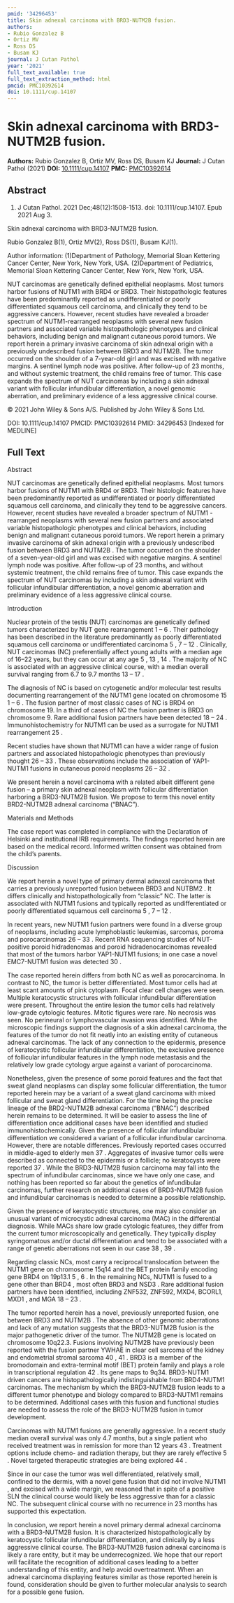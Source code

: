 ```yaml
---
pmid: '34296453'
title: Skin adnexal carcinoma with BRD3-NUTM2B fusion.
authors:
- Rubio Gonzalez B
- Ortiz MV
- Ross DS
- Busam KJ
journal: J Cutan Pathol
year: '2021'
full_text_available: true
full_text_extraction_method: html
pmcid: PMC10392614
doi: 10.1111/cup.14107
---
```


# Skin adnexal carcinoma with BRD3-NUTM2B fusion.
**Authors:** Rubio Gonzalez B, Ortiz MV, Ross DS, Busam KJ
**Journal:** J Cutan Pathol (2021)
**DOI:** [10.1111/cup.14107](https://doi.org/10.1111/cup.14107)
**PMC:** [PMC10392614](https://www.ncbi.nlm.nih.gov/pmc/articles/PMC10392614/)

## Abstract

1. J Cutan Pathol. 2021 Dec;48(12):1508-1513. doi: 10.1111/cup.14107. Epub 2021
Aug  3.

Skin adnexal carcinoma with BRD3-NUTM2B fusion.

Rubio Gonzalez B(1), Ortiz MV(2), Ross DS(1), Busam KJ(1).

Author information:
(1)Department of Pathology, Memorial Sloan Kettering Cancer Center, New York, 
New York, USA.
(2)Department of Pediatrics, Memorial Sloan Kettering Cancer Center, New York, 
New York, USA.

NUT carcinomas are genetically defined epithelial neoplasms. Most tumors harbor 
fusions of NUTM1 with BRD4 or BRD3. Their histopathologic features have been 
predominantly reported as undifferentiated or poorly differentiated squamous 
cell carcinoma, and clinically they tend to be aggressive cancers. However, 
recent studies have revealed a broader spectrum of NUTM1-rearranged neoplasms 
with several new fusion partners and associated variable histopathologic 
phenotypes and clinical behaviors, including benign and malignant cutaneous 
poroid tumors. We report herein a primary invasive carcinoma of skin adnexal 
origin with a previously undescribed fusion between BRD3 and NUTM2B. The tumor 
occurred on the shoulder of a 7-year-old girl and was excised with negative 
margins. A sentinel lymph node was positive. After follow-up of 23 months, and 
without systemic treatment, the child remains free of tumor. This case expands 
the spectrum of NUT carcinomas by including a skin adnexal variant with 
follicular infundibular differentiation, a novel genomic aberration, and 
preliminary evidence of a less aggressive clinical course.

© 2021 John Wiley & Sons A/S. Published by John Wiley & Sons Ltd.

DOI: 10.1111/cup.14107
PMCID: PMC10392614
PMID: 34296453 [Indexed for MEDLINE]

## Full Text

Abstract

NUT carcinomas are genetically defined epithelial neoplasms. Most tumors harbor fusions of NUTM1 with BRD4 or BRD3. Their histologic features have been predominantly reported as undifferentiated or poorly differentiated squamous cell carcinoma, and clinically they tend to be aggressive cancers. However, recent studies have revealed a broader spectrum of NUTM1 -rearranged neoplasms with several new fusion partners and associated variable histopathologic phenotypes and clinical behaviors, including benign and malignant cutaneous poroid tumors. We report herein a primary invasive carcinoma of skin adnexal origin with a previously undescribed fusion between BRD3 and NUTM2B . The tumor occurred on the shoulder of a seven-year-old girl and was excised with negative margins. A sentinel lymph node was positive. After follow-up of 23 months, and without systemic treatment, the child remains free of tumor. This case expands the spectrum of NUT carcinomas by including a skin adnexal variant with follicular infundibular differentiation, a novel genomic aberration and preliminary evidence of a less aggressive clinical course.

Introduction

Nuclear protein of the testis (NUT) carcinomas are genetically defined tumors characterized by NUT gene rearrangement 1 – 6 . Their pathology has been described in the literature predominantly as poorly differentiated squamous cell carcinoma or undifferentiated carcinoma 5 , 7 – 12 . Clinically, NUT carcinomas (NC) preferentially affect young adults with a median age of 16–22 years, but they can occur at any age 5 , 13 , 14 . The majority of NC is associated with an aggressive clinical course, with a median overall survival ranging from 6.7 to 9.7 months 13 – 17 .

The diagnosis of NC is based on cytogenetic and/or molecular test results documenting rearrangement of the NUTM1 gene located on chromosome 15 1 – 6 . The fusion partner of most classic cases of NC is BRD4 on chromosome 19. In a third of cases of NC the fusion partner is BRD3 on chromosome 9. Rare additional fusion partners have been detected 18 – 24 . Immunohistochemistry for NUTM1 can be used as a surrogate for NUTM1 rearrangement 25 .

Recent studies have shown that NUTM1 can have a wider range of fusion partners and associated histopathologic phenotypes than previously thought 26 – 33 . These observations include the association of YAP1-NUTM1 fusions in cutaneous poroid neoplasms 26 – 32 .

We present herein a novel carcinoma with a related albeit different gene fusion – a primary skin adnexal neoplasm with follicular differentiation harboring a BRD3-NUTM2B fusion. We propose to term this novel entity BRD2-NUTM2B adnexal carcinoma (“BNAC”).

Materials and Methods

The case report was completed in compliance with the Declaration of Helsinki and institutional IRB requirements. The findings reported herein are based on the medical record. Informed written consent was obtained from the child’s parents.

Discussion

We report herein a novel type of primary dermal adnexal carcinoma that carries a previously unreported fusion between BRD3 and NUTBM2 . It differs clinically and histopathologically from “classic” NC. The latter is associated with NUTM1 fusions and typically reported as undifferentiated or poorly differentiated squamous cell carcinoma 5 , 7 – 12 .

In recent years, new NUTM1 fusion partners were found in a diverse group of neoplasms, including acute lymphoblastic leukemias, sarcomas, poroma and porocarcinomas 26 – 33 . Recent RNA sequencing studies of NUT-positive poroid hidradenomas and poroid hidradenocarcinomas revealed that most of the tumors harbor YAP1-NUTM1 fusions; in one case a novel EMC7-NUTM1 fusion was detected 30 .

The case reported herein differs from both NC as well as porocarcinoma. In contrast to NC, the tumor is better differentiated. Most tumor cells had at least scant amounts of pink cytoplasm. Focal clear cell changes were seen. Multiple keratocystic structures with follicular infundibular differentiation were present. Throughout the entire lesion the tumor cells had relatively low-grade cytologic features. Mitotic figures were rare. No necrosis was seen. No perineural or lymphovascular invasion was identified. While the microscopic findings support the diagnosis of a skin adnexal carcinoma, the features of the tumor do not fit neatly into an existing entity of cutaneous adnexal carcinomas. The lack of any connection to the epidermis, presence of keratocystic follicular infundibular differentiation, the exclusive presence of follicular infundibular features in the lymph node metastasis and the relatively low grade cytology argue against a variant of porocarcinoma.

Nonetheless, given the presence of some poroid features and the fact that sweat gland neoplasms can display some follicular differentiation, the tumor reported herein may be a variant of a sweat gland carcinoma with mixed follicular and sweat gland differentiation. For the time being the precise lineage of the BRD2-NUTM2B adnexal carcinoma (“BNAC”) described herein remains to be determined. It will be easier to assess the line of differentiation once additional cases have been identified and studied immunohistochemically. Given the presence of follicular infundibular differentiation we considered a variant of a follicular infundibular carcinoma. However, there are notable differences. Previously reported cases occurred in middle-aged to elderly men 37 . Aggregates of invasive tumor cells were described as connected to the epidermis or a follicle; no keratocysts were reported 37 . While the BRD3-NUTM2B fusion carcinoma may fall into the spectrum of infundibular carcinomas, since we have only one case, and nothing has been reported so far about the genetics of infundibular carcinomas, further research on additional cases of BRD3-NUTM2B fusion and infundibular carcinomas is needed to determine a possible relationship.

Given the presence of keratocystic structures, one may also consider an unusual variant of microcystic adnexal carcinoma (MAC) in the differential diagnosis. While MACs share low grade cytologic features, they differ from the current tumor microscopically and genetically. They typically display syringomatous and/or ductal differentiation and tend to be associated with a range of genetic aberrations not seen in our case 38 , 39 .

Regarding classic NCs, most carry a reciprocal translocation between the NUTM1 gene on chromosome 15q14 and the BET protein family encoding gene BRD4 on 19p13.1 5 , 6 . In the remaining NCs, NUTM1 is fused to a gene other than BRD4 , most often BRD3 and NSD3 . Rare additional fusion partners have been identified, including ZNF532, ZNF592, MXD4, BCORL1, MXD1 , and MGA 18 – 23 .

The tumor reported herein has a novel, previously unreported fusion, one between BRD3 and NUTM2B . The absence of other genomic aberrations and lack of any mutation suggests that the BRD3-NUTM2B fusion is the major pathogenetic driver of the tumor. The NUTM2B gene is located on chromosome 10q22.3. Fusions involving NUTM2B have previously been reported with the fusion partner YWHAE in clear cell sarcoma of the kidney and endometrial stromal sarcoma 40 , 41 . BRD3 is a member of the bromodomain and extra-terminal motif (BET) protein family and plays a role in transcriptional regulation 42 . Its gene maps to 9q34. BRD3-NUTM1 driven cancers are histopathologically indistinguishable from BRD4-NUTM1 carcinomas. The mechanism by which the BRD3-NUTM2B fusion leads to a different tumor phenotype and biology compared to BRD3-NUTM1 remains to be determined. Additional cases with this fusion and functional studies are needed to assess the role of the BRD3-NUTM2B fusion in tumor development.

Carcinomas with NUTM1 fusions are generally aggressive. In a recent study median overall survival was only 4.7 months, but a single patient who received treatment was in remission for more than 12 years 43 . Treatment options include chemo- and radiation therapy, but they are rarely effective 5 . Novel targeted therapeutic strategies are being explored 44 .

Since in our case the tumor was well differentiated, relatively small, confined to the dermis, with a novel gene fusion that did not involve NUTM1 , and excised with a wide margin, we reasoned that in spite of a positive SLN the clinical course would likely be less aggressive than for a classic NC. The subsequent clinical course with no recurrence in 23 months has supported this expectation.

In conclusion, we report herein a novel primary dermal adnexal carcinoma with a BRD3-NUTM2B fusion. It is characterized histopathologically by keratocystic follicular infundibular differentiation, and clinically by a less aggressive clinical course. The BRD3-NUTM2B fusion adnexal carcinoma is likely a rare entity, but it may be underrecognized. We hope that our report will facilitate the recognition of additional cases leading to a better understanding of this entity, and help avoid overtreatment. When an adnexal carcinoma displaying features similar as those reported herein is found, consideration should be given to further molecular analysis to search for a possible gene fusion.
